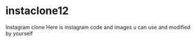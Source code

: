 # instaclone12
Instagram clone
Here is instagram code and images u can use and modified by yourself
